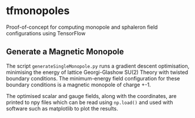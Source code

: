 # tfmonopoles
Proof-of-concept for computing monopole and sphaleron field configurations using TensorFlow

## Generate a Magnetic Monopole
The script ```generateSingleMonopole.py``` runs a gradient descent optimisation, minimising the energy of lattice Georgi-Glashow SU(2) Theory with twisted boundary conditions. The minimum-energy field configuration for these boundary conditions is a magnetic monopole of charge +-1.

The optimised scalar and gauge fields, along with the coordinates, are printed to npy files which can be read using ```np.load()``` and used with software such as matplotlib to plot the results.
